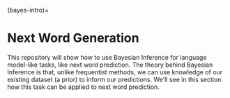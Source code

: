 (bayes-intro)=
# Next Word Generation
This repository will show how to use Bayesian Inference for language model-like tasks, like next word prediction. The theory behind Bayesian Inference is that, unlike frequentist methods, we can use knowledge of our existing dataset (a prior) to inform our predictions. We'll see in this section how this task can be applied to next word prediction.
